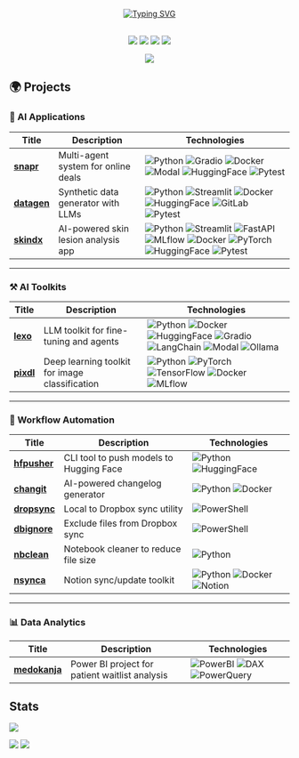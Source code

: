 <p align="center">
<a href="https://github.com/lisekarimi">
    <img src="https://readme-typing-svg.demolab.com?font=Georgia&size=18&duration=2000&pause=100&color=FFFFFF&multiline=true&width=500&height=80&lines=Lise+Karimi;AI+ML+Data+Scientist;Computer+Vision+%7C+LLMs+%7C+GenAI+%7C+MLOps" alt="Typing SVG" />
</a>
<br/><br/>

</a>
<p align="center">
<a href="https://www.linkedin.com/in/lisekarimi"><img src="https://img.shields.io/badge/-Linkedin-blue?style=flat-square&logo=linkedin"></a> <a href="https://www.kaggle.com/lizk75" target="_blank"><img src="https://img.shields.io/badge/Kaggle-20BEFF?style=flat-square&logo=kaggle&logoColor=white"></a> <a href="https://discord.com/users/codebyliz" target="_blank"><img src="https://img.shields.io/badge/Discord-purple?style=flat-square&logo=discord&logoColor=white"></a> <a href="mailto:lisekarimi@gmail.com"><img src="https://img.shields.io/badge/-Email-red?style=flat-square&logo=gmail&logoColor=white"></a>
</p>

<p align="center">
<a href="https://github.com/lisekarimi">
    <img src="https://github-stats-alpha.vercel.app/api?username=lisekarimi&cc=22272e&tc=37BCF6&ic=fff&bc=0000">
</a>
</p>

## 🌍 Projects

### 🧩 AI Applications

| Title                                                | Description                         | Technologies                                                                                                                                                                                                                                                                                                                                                                                                                                                                                                                                                                                                                                                                                                                  |
| ---------------------------------------------------- | ----------------------------------- | ----------------------------------------------------------------------------------------------------------------------------------------------------------------------------------------------------------------------------------------------------------------------------------------------------------------------------------------------------------------------------------------------------------------------------------------------------------------------------------------------------------------------------------------------------------------------------------------------------------------------------------------------------------------------------------------------------------------------------- |
| [**snapr**](https://github.com/lisekarimi/snapr)     | Multi-agent system for online deals | ![Python](https://img.shields.io/badge/Python-black?style=flat-square\&logo=python) ![Gradio](https://img.shields.io/badge/Gradio-black?style=flat-square\&logo=gradio) ![Docker](https://img.shields.io/badge/Docker-black?style=flat-square\&logo=docker) ![Modal](https://img.shields.io/badge/Modal-black?style=flat-square) ![HuggingFace](https://img.shields.io/badge/HuggingFace-black?style=flat-square\&logo=huggingface) ![Pytest](https://img.shields.io/badge/Pytest-black?style=flat-square\&logo=pytest)                                                                                                                                                                                                       |
| [**datagen**](https://github.com/lisekarimi/datagen) | Synthetic data generator with LLMs  | ![Python](https://img.shields.io/badge/Python-black?style=flat-square\&logo=python) ![Streamlit](https://img.shields.io/badge/Streamlit-black?style=flat-square\&logo=streamlit) ![Docker](https://img.shields.io/badge/Docker-black?style=flat-square\&logo=docker) ![HuggingFace](https://img.shields.io/badge/HuggingFace-black?style=flat-square\&logo=huggingface) ![GitLab](https://img.shields.io/badge/GitLab-black?style=flat-square\&logo=gitlab) ![Pytest](https://img.shields.io/badge/Pytest-black?style=flat-square\&logo=pytest)                                                                                                                                                                               |
| [**skindx**](https://github.com/lisekarimi/skindx)   | AI-powered skin lesion analysis app | ![Python](https://img.shields.io/badge/Python-black?style=flat-square\&logo=python) ![Streamlit](https://img.shields.io/badge/Streamlit-black?style=flat-square\&logo=streamlit) ![FastAPI](https://img.shields.io/badge/FastAPI-black?style=flat-square\&logo=fastapi) ![MLflow](https://img.shields.io/badge/MLflow-black?style=flat-square\&logo=mlflow) ![Docker](https://img.shields.io/badge/Docker-black?style=flat-square\&logo=docker) ![PyTorch](https://img.shields.io/badge/PyTorch-black?style=flat-square\&logo=pytorch) ![HuggingFace](https://img.shields.io/badge/HuggingFace-black?style=flat-square\&logo=huggingface) ![Pytest](https://img.shields.io/badge/Pytest-black?style=flat-square\&logo=pytest) |

---

### ⚒️ AI Toolkits

| Title                                            | Description                                    | Technologies                                                                                                                                                                                                                                                                                                                                                                                                                                                                                                                                                                            |
| ------------------------------------------------ | ---------------------------------------------- | --------------------------------------------------------------------------------------------------------------------------------------------------------------------------------------------------------------------------------------------------------------------------------------------------------------------------------------------------------------------------------------------------------------------------------------------------------------------------------------------------------------------------------------------------------------------------------------- |
| [**lexo**](https://github.com/lisekarimi/lexo)   | LLM toolkit for fine-tuning and agents         | ![Python](https://img.shields.io/badge/Python-black?style=flat-square\&logo=python) ![Docker](https://img.shields.io/badge/Docker-black?style=flat-square\&logo=docker) ![HuggingFace](https://img.shields.io/badge/HuggingFace-black?style=flat-square\&logo=huggingface) ![Gradio](https://img.shields.io/badge/Gradio-black?style=flat-square\&logo=gradio) ![LangChain](https://img.shields.io/badge/LangChain-black?style=flat-square) ![Modal](https://img.shields.io/badge/Modal-black?style=flat-square) ![Ollama](https://img.shields.io/badge/Ollama-black?style=flat-square) |
| [**pixdl**](https://github.com/lisekarimi/pixdl) | Deep learning toolkit for image classification | ![Python](https://img.shields.io/badge/Python-black?style=flat-square\&logo=python) ![PyTorch](https://img.shields.io/badge/PyTorch-black?style=flat-square\&logo=pytorch) ![TensorFlow](https://img.shields.io/badge/TensorFlow-black?style=flat-square\&logo=tensorflow) ![Docker](https://img.shields.io/badge/Docker-black?style=flat-square\&logo=docker) ![MLflow](https://img.shields.io/badge/MLflow-black?style=flat-square\&logo=mlflow)                                                                                                                                      |

---

### 🔄 Workflow Automation

| Title                                                  | Description                             | Technologies                                                                                                                                                                           |
| ------------------------------------------------------ | --------------------------------------- | -------------------------------------------------------------------------------------------------------------------------------------------------------------------------------------- |
| [**hfpusher**](https://github.com/lisekarimi/hfpusher) | CLI tool to push models to Hugging Face | ![Python](https://img.shields.io/badge/Python-black?style=flat-square&logo=python) ![HuggingFace](https://img.shields.io/badge/HuggingFace-black?style=flat-square&logo=huggingface) |
| [**changit**](https://github.com/lisekarimi/changit)   | AI-powered changelog generator          | ![Python](https://img.shields.io/badge/Python-black?style=flat-square&logo=python) ![Docker](https://img.shields.io/badge/Docker-black?style=flat-square&logo=docker)                |
| [**dropsync**](https://github.com/lisekarimi/dropsync) | Local to Dropbox sync utility           | ![PowerShell](https://img.shields.io/badge/PowerShell-black?style=flat-square&logo=powershell)                                                                                        |
| [**dbignore**](https://github.com/lisekarimi/dbignore) | Exclude files from Dropbox sync         | ![PowerShell](https://img.shields.io/badge/PowerShell-black?style=flat-square&logo=powershell)                                                                                        |
| [**nbclean**](https://github.com/lisekarimi/nbclean)   | Notebook cleaner to reduce file size    | ![Python](https://img.shields.io/badge/Python-black?style=flat-square&logo=python)                                                                                                    |
| [**nsynca**](https://github.com/lisekarimi/nsynca)     | Notion sync/update toolkit              | ![Python](https://img.shields.io/badge/Python-black?style=flat-square&logo=python) ![Docker](https://img.shields.io/badge/Docker-black?style=flat-square&logo=docker) ![Notion](https://img.shields.io/badge/Notion-black?style=flat-square&logo=notion) |

---

### 📊 Data Analytics

| Title                                                    | Description                                    | Technologies                                                                                                                                                                                                                           |
| -------------------------------------------------------- | ---------------------------------------------- | -------------------------------------------------------------------------------------------------------------------------------------------------------------------------------------------------------------------------------------- |
| [**medokanja**](https://github.com/lisekarimi/medokanja) | Power BI project for patient waitlist analysis | ![PowerBI](https://img.shields.io/badge/PowerBI-black?style=flat-square\&logo=powerbi) ![DAX](https://img.shields.io/badge/DAX-black?style=flat-square) ![PowerQuery](https://img.shields.io/badge/PowerQuery-black?style=flat-square) |


## Stats

![](http://github-profile-summary-cards.vercel.app/api/cards/profile-details?username=lisekarimi&theme=dracula)

![](http://github-profile-summary-cards.vercel.app/api/cards/repos-per-language?username=lisekarimi&theme=dracula)
![](http://github-profile-summary-cards.vercel.app/api/cards/most-commit-language?username=lisekarimi&theme=dracula)
